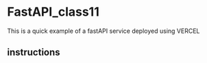 # FastAPI_class11
This is a quick example of a fastAPI service deployed using VERCEL


## instructions
